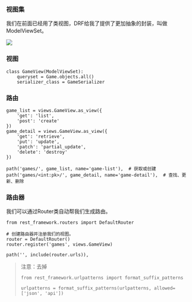 ### 视图集

我们在前面已经用了类视图，DRF给我了提供了更加抽象的封装，叫做ModelViewSet。

![](https://tva1.sinaimg.cn/large/006tNbRwly1gb293570efj31f2070wfl.jpg)



### 视图

```
class GameView(ModelViewSet):
    queryset = Game.objects.all()
    serializer_class = GameSerializer
```

### 路由

```
game_list = views.GameView.as_view({
    'get': 'list',
    'post': 'create'
})
game_detail = views.GameView.as_view({
    'get': 'retrieve',
    'put': 'update',
    'patch': 'partial_update',
    'delete': 'destroy'
})

path('games/', game_list, name='game-list'),  # 获取或创建
path('games/<int:pk>/', game_detail, name='game-detail'),  # 查找、更新、删除
```

### 路由器

我们可以通过Router类自动帮我们生成路由。

```
from rest_framework.routers import DefaultRouter

# 创建路由器并注册我们的视图。
router = DefaultRouter()
router.register('games', views.GameView)

```

```
path('', include(router.urls)),
```

> 注意：去掉
>
> ```
> from rest_framework.urlpatterns import format_suffix_patterns
> 
> urlpatterns = format_suffix_patterns(urlpatterns, allowed=['json', 'api'])
> 
> ```

